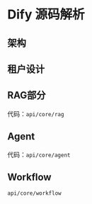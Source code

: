 # Dify 源码解析

## 架构


## 租户设计


## RAG部分
代码：`api/core/rag`

## Agent
代码：`api/core/agent`

## Workflow
`api/core/workflow`

